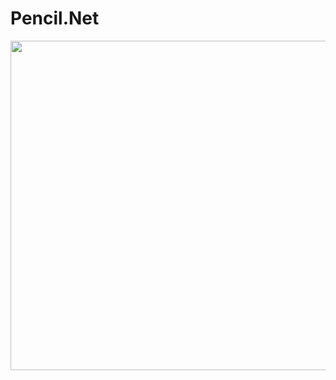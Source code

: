 # Pencil.Net

<img src="https://github.com/XionWin/Arc.Net/blob/main/_Attachment/Screen_Short.png" width="803" height="527">